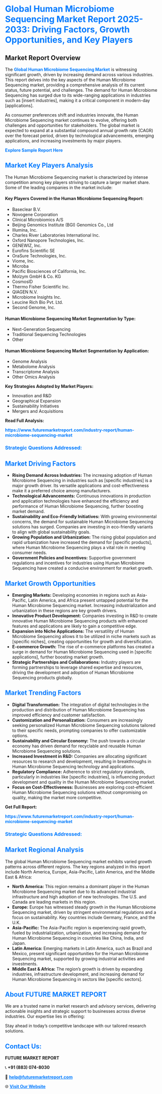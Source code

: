 <h1 style="color: #007BFF;">Global Human Microbiome Sequencing Market Report 2025-2033: Driving Factors, Growth Opportunities, and Key Players</h1>

<section id="overview">
<h2>Market Report Overview</h2>
<p>The <a href="https://www.futuremarketreport.com/industry-report/human-microbiome-sequencing-market" style="color: #007BFF; text-decoration: none;"><strong>Global Human Microbiome Sequencing Market</strong></a> is witnessing significant growth, driven by increasing demand across various industries. This report delves into the key aspects of the Human Microbiome Sequencing market, providing a comprehensive analysis of its current status, future potential, and challenges. The demand for Human Microbiome Sequencing has surged due to its wide-ranging applications in industries such as [insert industries], making it a critical component in modern-day [applications].</p>
<p>As consumer preferences shift and industries innovate, the Human Microbiome Sequencing market continues to evolve, offering both challenges and opportunities for stakeholders. The global market is expected to expand at a substantial compound annual growth rate (CAGR) over the forecast period, driven by technological advancements, emerging applications, and increasing investments by major players.</p>
</section>

<section id="overview">
<p><a href="https://www.futuremarketreport.com/request-sample/reportId=78844" style="color: #007BFF; text-decoration: none;"><strong>Explore Sample Report Here</strong></a></p>
</section>

<section id="key-players">
<h2 style="color: #007BFF;">Market Key Players Analysis</h2>
<p>The Human Microbiome Sequencing market is characterized by intense competition among key players striving to capture a larger market share. Some of the leading companies in the market include:</p>
<h4>Key Players Covered in the Human Microbiome Sequencing Report:</h4>
<ul><li>Baseclear B.V.</li><li>Novogene Corporation</li><li>Clinical Microbiomics A/S</li><li>Beijing Genomics Institute (BGI) Genomics Co., Ltd</li><li>Illumina, Inc.</li><li>Charles River Laboratories International Inc.</li><li>Oxford Nanopore Technologies, Inc.</li><li>GENEWIZ, Inc.</li><li>Eurofins Scientific SE</li><li>OraSure Technologies, Inc.</li><li>Viome, Inc.</li><li>Microba</li><li>Pacific Biosciences of California, Inc.</li><li>Molzym GmbH &amp; Co. KG</li><li>CosmosID</li><li>Thermo Fisher Scientific Inc.</li><li>QIAGEN N.V.</li><li>Microbiome Insights Inc.</li><li>Leucine Rich Bio Pvt. Ltd.</li><li>Second Genome, Inc.</li></ul>
<h4>Human Microbiome Sequencing Market Segmentation by Type:</h4>
<ul><li>Next-Generation Sequencing</li><li>Traditional Sequencing Technologies</li><li>Other</li></ul>

<h4>Human Microbiome Sequencing Market Segmentation by Application:</h4>
<ul><li>Genome Analysis</li><li>Metabolome Analysis</li><li>Transcriptome Analysis</li><li>Other Omics Analysis</li></ul>
<p><strong>Key Strategies Adopted by Market Players:</strong></p>
<ul>
<li>Innovation and R&D</li>
<li>Geographical Expansion</li>
<li>Sustainability Initiatives</li>
<li>Mergers and Acquisitions</li>
</ul>
</section>

<section>
<p><strong>Read Full Analysis: </strong></p><a href="https://www.futuremarketreport.com/industry-report/human-microbiome-sequencing-market" style="color: #007BFF; text-decoration: none;"><strong>https://www.futuremarketreport.com/industry-report/human-microbiome-sequencing-market</strong></a>
<h3 style="color: #007BFF;">Strategic Questions Addressed:</h3>
</section>

<section id="driving-factors">
<h2 style="color: #007BFF;">Market Driving Factors</h2>
<ul>
<li><strong>Rising Demand Across Industries:</strong> The increasing adoption of Human Microbiome Sequencing in industries such as [specific industries] is a major growth driver. Its versatile applications and cost-effectiveness make it a preferred choice among manufacturers.</li>
<li><strong>Technological Advancements:</strong> Continuous innovations in production and application technologies have enhanced the efficiency and performance of Human Microbiome Sequencing, further boosting market demand.</li>
<li><strong>Sustainability and Eco-Friendly Initiatives:</strong> With growing environmental concerns, the demand for sustainable Human Microbiome Sequencing solutions has surged. Companies are investing in eco-friendly variants to align with global sustainability goals.</li>
<li><strong>Growing Population and Urbanization:</strong> The rising global population and rapid urbanization have increased the demand for [specific products], where Human Microbiome Sequencing plays a vital role in meeting consumer needs.</li>
<li><strong>Government Policies and Incentives:</strong> Supportive government regulations and incentives for industries using Human Microbiome Sequencing have created a conducive environment for market growth.</li>
</ul>
</section>

<section id="growth-opportunities">
<h2 style="color: #007BFF;">Market Growth Opportunities</h2>
<ul>
<li><strong>Emerging Markets:</strong> Developing economies in regions such as Asia-Pacific, Latin America, and Africa present untapped potential for the Human Microbiome Sequencing market. Increasing industrialization and urbanization in these regions are key growth drivers.</li>
<li><strong>Innovative Product Development:</strong> Companies investing in R&D to create innovative Human Microbiome Sequencing products with enhanced features and applications are likely to gain a competitive edge.</li>
<li><strong>Expansion into Niche Applications:</strong> The versatility of Human Microbiome Sequencing allows it to be utilized in niche markets such as [specific niches], creating opportunities for growth and diversification.</li>
<li><strong>E-commerce Growth:</strong> The rise of e-commerce platforms has created a surge in demand for Human Microbiome Sequencing used in [specific applications], further boosting market growth.</li>
<li><strong>Strategic Partnerships and Collaborations:</strong> Industry players are forming partnerships to leverage shared expertise and resources, driving the development and adoption of Human Microbiome Sequencing products globally.</li>
</ul>
</section>

<section id="trending-factors">
<h2 style="color: #007BFF;">Market Trending Factors</h2>
<ul>
<li><strong>Digital Transformation:</strong> The integration of digital technologies in the production and distribution of Human Microbiome Sequencing has improved efficiency and customer satisfaction.</li>
<li><strong>Customization and Personalization:</strong> Consumers are increasingly seeking personalized Human Microbiome Sequencing solutions tailored to their specific needs, prompting companies to offer customizable options.</li>
<li><strong>Sustainability and Circular Economy:</strong> The push towards a circular economy has driven demand for recyclable and reusable Human Microbiome Sequencing solutions.</li>
<li><strong>Increased Investment in R&D:</strong> Companies are allocating significant resources to research and development, resulting in breakthroughs in Human Microbiome Sequencing technology and applications.</li>
<li><strong>Regulatory Compliance:</strong> Adherence to strict regulatory standards, particularly in industries like [specific industries], is influencing product development and quality in the Human Microbiome Sequencing market.</li>
<li><strong>Focus on Cost-Effectiveness:</strong> Businesses are exploring cost-efficient Human Microbiome Sequencing solutions without compromising on quality, making the market more competitive.</li>
</ul>
</section>

<section>
<p><strong>Get Full Report: </strong></p><a href="https://www.futuremarketreport.com/industry-report/human-microbiome-sequencing-market" style="color: #007BFF; text-decoration: none;"><strong>https://www.futuremarketreport.com/industry-report/human-microbiome-sequencing-market</strong></a>
<h3 style="color: #007BFF;">Strategic Questions Addressed:</h3>
</section>


<section id="regional-analysis">
<h2 style="color: #007BFF;">Market Regional Analysis</h2>
<p>The global Human Microbiome Sequencing market exhibits varied growth patterns across different regions. The key regions analyzed in this report include North America, Europe, Asia-Pacific, Latin America, and the Middle East & Africa:</p>
<ul>
<li><strong>North America:</strong> This region remains a dominant player in the Human Microbiome Sequencing market due to its advanced industrial infrastructure and high adoption of new technologies. The U.S. and Canada are leading markets in this region.</li>
<li><strong>Europe:</strong> Europe has witnessed steady growth in the Human Microbiome Sequencing market, driven by stringent environmental regulations and a focus on sustainability. Key countries include Germany, France, and the U.K.</li>
<li><strong>Asia-Pacific:</strong> The Asia-Pacific region is experiencing rapid growth, fueled by industrialization, urbanization, and increasing demand for Human Microbiome Sequencing in countries like China, India, and Japan.</li>
<li><strong>Latin America:</strong> Emerging markets in Latin America, such as Brazil and Mexico, present significant opportunities for the Human Microbiome Sequencing market, supported by growing industrial activities and investments.</li>
<li><strong>Middle East & Africa:</strong> The region’s growth is driven by expanding industries, infrastructure development, and increasing demand for Human Microbiome Sequencing in sectors like [specific sectors].</li>
</ul>
</section>

<footer>
<h2 style="color: #007BFF;">About FUTURE MARKET REPORT</h2>
<p>We are a trusted name in market research and advisory services, delivering actionable insights and strategic support to businesses across diverse industries. Our expertise lies in offering:</p>

<p>Stay ahead in today’s competitive landscape with our tailored research solutions.</p>

<h2 style="color: #007BFF;">Contact Us:</h2>
<p><strong>FUTURE MARKET REPORT</strong></p>
<p>📞 <strong>+91 (883) 074-8030</strong></p>
<p>📧 <strong><a href="mailto:help@futuremarketreport.com" style="color: #007BFF;">help@futuremarketreport.com</a></strong></p>
<p>🌐 <strong><a href="https://www.futuremarketreport.com/" style="color: #007BFF;">Visit Our Website</a></strong></p>
</footer>
